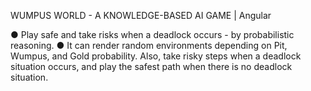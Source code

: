 WUMPUS WORLD - A KNOWLEDGE-BASED AI GAME | Angular

● Play safe and take risks when a deadlock occurs - by probabilistic reasoning.
● It can render random environments depending on Pit, Wumpus, and Gold probability. Also, take risky steps when a deadlock situation
occurs, and play the safest path when there is no deadlock situation.
